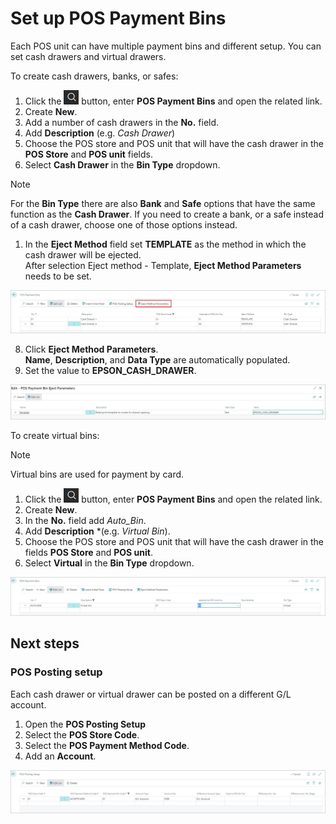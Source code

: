 # Set up POS Payment Bins

Each POS unit can have multiple payment bins and different setup. You can set cash drawers and virtual drawers.

To create cash drawers, banks, or safes:

1.  Click the ![Lightbulb that opens the Tell Me feature](../../../images/Icons/Lightbulb_icon.png "Tell Me what you want to do") button, enter **POS Payment Bins** and open the related link.
2. Create **New**.
3. Add a number of cash drawers in the **No.** field.
4. Add **Description** (e.g. *Cash Drawer*)
5. Choose the POS store and POS unit that will have the cash drawer in the **POS Store** and **POS unit** fields.
6. Select **Cash Drawer** in the **Bin Type** dropdown.   

> [!NOTE]
> For the **Bin Type** there are also **Bank** and **Safe** options that have the same function as the **Cash Drawer**. If you need to create a bank, or a safe instead of a cash drawer, choose one of those options instead.

1. In the **Eject Method** field set **TEMPLATE** as the method in which the cash drawer will be ejected.     
    After selection Eject method - Template, **Eject Method Parameters** needs to be set.

![POS_eject](../images/POS_Eject.png)

 8. Click **Eject Method Parameters**.     
    **Name**, **Description**, and **Data Type** are automatically populated.  
 9. Set the value to **EPSON_CASH_DRAWER**.

![POS_eject1](../images/POS_Eject1.png)


To create virtual bins: 

> [!Note]
> Virtual bins are used for payment by card.

1.  Click the ![Lightbulb that opens the Tell Me feature](../../../images/Icons/Lightbulb_icon.png "Tell Me what you want to do") button, enter **POS Payment Bins** and open the related link.
2. Create **New**.
3. In the **No.** field add *Auto_Bin*.
4. Add **Description** *(e.g. *Virtual Bin*).
5. Choose the POS store and POS unit that will have the cash drawer in the fields **POS Store** and **POS unit**.
6. Select **Virtual** in the **Bin Type** dropdown.

![POS_virtual](../images/POS_Virtual.png)

## Next steps

### POS Posting setup

Each cash drawer or virtual drawer can be posted on a different G/L account.

1. Open the **POS Posting Setup**
2. Select the **POS Store Code**.
3. Select the **POS Payment Method Code**.
4. Add an **Account**.

![POS_GL](../images/POS_Gl.png)